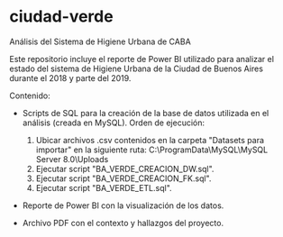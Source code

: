 # ciudad-verde
 Análisis del Sistema de Higiene Urbana de CABA

Este repositorio incluye el reporte de Power BI utilizado para analizar el estado del sistema de Higiene Urbana de la Ciudad de Buenos Aires durante el 2018 y parte del 2019.

Contenido:
 - Scripts de SQL para la creación de la base de datos utilizada en el análisis (creada en MySQL).
   Orden de ejecución:
     1. Ubicar archivos .csv contenidos en la carpeta "Datasets para importar" en la siguiente ruta: 
        C:\ProgramData\MySQL\MySQL Server 8.0\Uploads
     2. Ejecutar script "BA_VERDE_CREACION_DW.sql".
     3. Ejecutar script "BA_VERDE_CREACION_FK.sql".
     4. Ejecutar script "BA_VERDE_ETL.sql".
     
 - Reporte de Power BI con la visualización de los datos. 
 
 - Archivo PDF con el contexto y hallazgos del proyecto.
